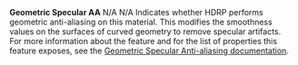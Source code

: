 <tr>
<td><strong>Geometric Specular AA</strong></td>
<td>N/A</td>
<td>N/A</td>
<td>Indicates whether HDRP performs geometric anti-aliasing on this material. This modifies the smoothness values on the surfaces of curved geometry to remove specular artifacts.<br/>For more information about the feature and for the list of properties this feature exposes, see the <a href="Geometric-Specular-Anti-Aliasing.md">Geometric Specular Anti-aliasing documentation</a>.</td>
</tr>
